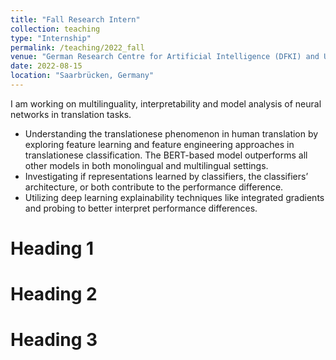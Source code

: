 ```yaml
---
title: "Fall Research Intern"
collection: teaching
type: "Internship"
permalink: /teaching/2022_fall
venue: "German Research Centre for Artificial Intelligence (DFKI) and Universität des Saarlandes (UdS)"
date: 2022-08-15
location: "Saarbrücken, Germany"
---
```


I am working on multilinguality, interpretability and model analysis of neural networks in translation tasks. 
- Understanding the translationese phenomenon in human translation by exploring feature learning and feature engineering approaches in translationese classification. The BERT-based model outperforms all other models in both monolingual and multilingual settings. 
- Investigating if representations learned by classifiers, the classifiers’ architecture, or both contribute to the performance difference.
- Utilizing deep learning explainability techniques like integrated gradients and probing to better interpret performance differences.

Heading 1
======

Heading 2
======

Heading 3
======
